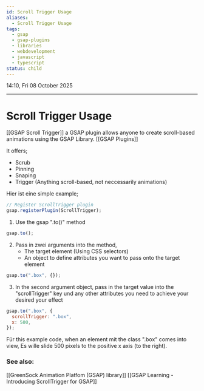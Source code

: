 ```yaml
---
id: Scroll Trigger Usage
aliases:
  - Scroll Trigger Usage
tags:
  - gsap
  - gsap-plugins
  - libraries
  - webdevelopment
  - javascript
  - typescript
status: child
---
```


14:10, Fri 08 October 2025

---

# Scroll Trigger Usage

[[GSAP Scroll Trigger]] a GSAP plugin allows anyone to create scroll-based animations using
the GSAP Library. [[GSAP Plugins]]

It offers;

- Scrub
- Pinning
- Snaping
- Trigger (Anything scroll-based, not neccessarily animations)

Hier ist eine simple example;

```jsx
// Register ScrollTrigger plugin
gsap.registerPlugin(ScrollTrigger);
```

1. Use the gsap ".to()" method

```jsx
gsap.to();
```

2. Pass in zwei arguments into the method,
   - The target element (Using CSS selectors)
   - An object to define attributes you want to pass onto the target element

```jsx
gsap.to(".box", {});
```

3. In the second argument object, pass in the target value into the "scrollTrigger" key und any other attributes you need to achieve your desired your effect

```jsx
gsap.to(".box", {
  scrollTrigger: ".box",
  x: 500,
});
```

Für this example code, when an element mit the class ".box" comes into view, Es
wille slide 500 pixels to the positive x axis (to the right).

### See also:

[[GreenSock Animation Platfom (GSAP) library]]
[[GSAP Learning - Introducing ScrollTrigger for GSAP]]
